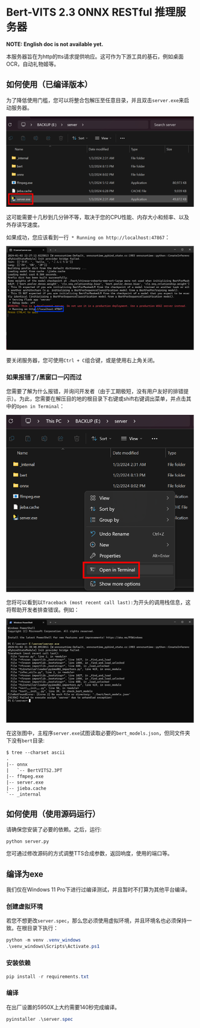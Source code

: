 # Bert-VITS 2.3 ONNX RESTful 推理服务器

**NOTE: English doc is not available yet.**

本服务器旨在为http的tts请求提供响应。这可作为下游工具的基石，例如桌面OCR，自动礼物姬等。

## 如何使用（已编译版本）

为了降低使用门槛，您可以将整合包解压至任意目录，并且双击`server.exe`来启动服务器。

![start_server.png](assets/start_server.png)

这可能需要十几秒到几分钟不等，取决于您的CPU性能、内存大小和频率、以及外存读写速度。

如果成功，您应该看到一行` * Running on http://localhost:47867`：

![server_success](assets/server_success.png)

要关闭服务器，您可使用`Ctrl + C`组合键，或是使用右上角关闭。

### 如果报错了/黑窗口一闪而过

您需要了解为什么报错，并询问开发者（由于工期极短，没有用户友好的排错提示）。为此，您需要在解压目的地的根目录下右键或shift右键调出菜单，并点击其中的`Open in Terminal`：

![debug_server](assets/debug_server.png)

您将可以看到以`Traceback (most recent call last):`为开头的调用栈信息，这将帮助开发者排查错误。例如：

![server_error_eg](assets/server_error_eg.png)

在这张图中，主程序`server.exe`试图读取必要的`bert_models.json`，但同文件夹下没有`bert`目录:

```
$ tree --charset ascii
.
|-- onnx
|   `-- BertVITS2.3PT
|-- ffmpeg.exe
|-- server.exe
|-- jieba.cache
`-- _internal
```

## 如何使用（使用源码运行）

请确保您安装了必要的依赖。之后，运行:

```
python server.py
```

您可通过修改源码的方式调整TTS合成参数，返回响度，使用的端口等。

## 编译为exe

我们仅在Windows 11 Pro下进行过编译测试，并且暂时不打算为其他平台编译。

### 创建虚拟环境

若您不想更改`server.spec`，那么您必须使用虚拟环境，并且环境名也必须保持一致。在根目录下执行：

```powershell
python -m venv .venv_windows
.\venv_windows\Scripts\Activate.ps1
```

### 安装依赖

```powershell
pip install -r requirements.txt
```

### 编译

在出厂设置的5950X上大约需要140秒完成编译。

```powershell
pyinstaller .\server.spec
```
